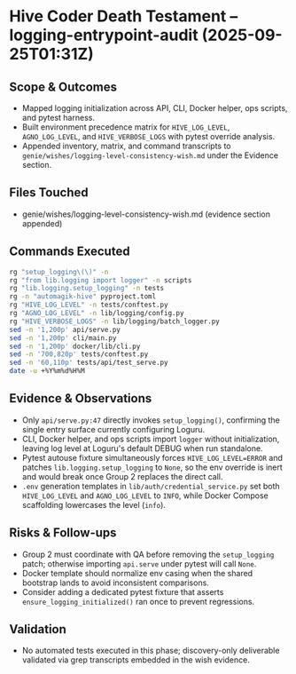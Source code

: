 # Hive Coder Death Testament – logging-entrypoint-audit (2025-09-25T01:31Z)

## Scope & Outcomes
- Mapped logging initialization across API, CLI, Docker helper, ops scripts, and pytest harness.
- Built environment precedence matrix for `HIVE_LOG_LEVEL`, `AGNO_LOG_LEVEL`, and `HIVE_VERBOSE_LOGS` with pytest override analysis.
- Appended inventory, matrix, and command transcripts to `genie/wishes/logging-level-consistency-wish.md` under the Evidence section.

## Files Touched
- genie/wishes/logging-level-consistency-wish.md (evidence section appended)

## Commands Executed
```bash
rg "setup_logging\(\)" -n
rg "from lib.logging import logger" -n scripts
rg "lib.logging.setup_logging" -n tests
rg -n "automagik-hive" pyproject.toml
rg "HIVE_LOG_LEVEL" -n tests/conftest.py
rg "AGNO_LOG_LEVEL" -n lib/logging/config.py
rg "HIVE_VERBOSE_LOGS" -n lib/logging/batch_logger.py
sed -n '1,200p' api/serve.py
sed -n '1,200p' cli/main.py
sed -n '1,200p' docker/lib/cli.py
sed -n '700,820p' tests/conftest.py
sed -n '60,110p' tests/api/test_serve.py
date -u +%Y%m%d%H%M
```

## Evidence & Observations
- Only `api/serve.py:47` directly invokes `setup_logging()`, confirming the single entry surface currently configuring Loguru.
- CLI, Docker helper, and ops scripts import `logger` without initialization, leaving log level at Loguru's default DEBUG when run standalone.
- Pytest autouse fixture simultaneously forces `HIVE_LOG_LEVEL=ERROR` and patches `lib.logging.setup_logging` to `None`, so the env override is inert and would break once Group 2 replaces the direct call.
- `.env` generation templates in `lib/auth/credential_service.py` set both `HIVE_LOG_LEVEL` and `AGNO_LOG_LEVEL` to `INFO`, while Docker Compose scaffolding lowercases the level (`info`).

## Risks & Follow-ups
- Group 2 must coordinate with QA before removing the `setup_logging` patch; otherwise importing `api.serve` under pytest will call `None`.
- Docker template should normalize env casing when the shared bootstrap lands to avoid inconsistent comparisons.
- Consider adding a dedicated pytest fixture that asserts `ensure_logging_initialized()` ran once to prevent regressions.

## Validation
- No automated tests executed in this phase; discovery-only deliverable validated via grep transcripts embedded in the wish evidence.
